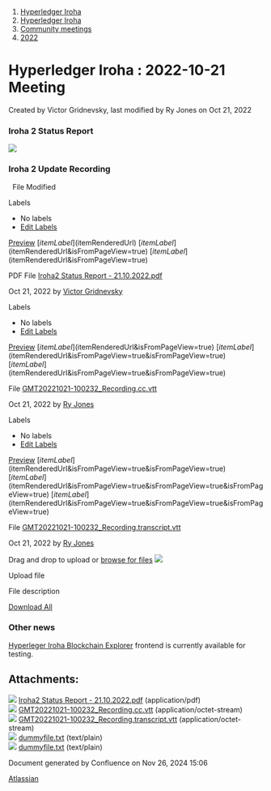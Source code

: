 1. [Hyperledger Iroha](index.html)
2. [Hyperledger Iroha](Hyperledger-Iroha_20873224.html)
3. [Community meetings](Community-meetings_21012606.html)
4. [2022](2022_21017975.html)

# Hyperledger Iroha : 2022-10-21 Meeting

Created by Victor Gridnevsky, last modified by Ry Jones on Oct 21, 2022

### Iroha 2 Status Report

[![](attachments/thumbnails/21013319/21018126)](attachments/21013319/21018126.pdf)

### Iroha 2 Update Recording

  File Modified

Labels

- No labels
- [Edit Labels](# "Edit Labels")

[Preview]() [$itemLabel]($itemRenderedUrl) [$itemLabel]($itemRenderedUrl&isFromPageView=true) [$itemLabel]($itemRenderedUrl&isFromPageView=true)

PDF File [Iroha2 Status Report - 21.10.2022.pdf](attachments/21013319/21018126.pdf "Download")

Oct 21, 2022 by [Victor Gridnevsky](/wiki/people/62c3e840a7de1e7c7c2d5bdd)

Labels

- No labels
- [Edit Labels](# "Edit Labels")

[Preview]() [$itemLabel]($itemRenderedUrl&isFromPageView=true) [$itemLabel]($itemRenderedUrl&isFromPageView=true&isFromPageView=true) [$itemLabel]($itemRenderedUrl&isFromPageView=true&isFromPageView=true)

File [GMT20221021-100232\_Recording.cc.vtt](attachments/21013319/21018131.vtt "Download")

Oct 21, 2022 by [Ry Jones](/wiki/people/557058:078cecfc-fb17-4d9a-8759-b5b74efa6850)

Labels

- No labels
- [Edit Labels](# "Edit Labels")

[Preview]() [$itemLabel]($itemRenderedUrl&isFromPageView=true&isFromPageView=true) [$itemLabel]($itemRenderedUrl&isFromPageView=true&isFromPageView=true&isFromPageView=true) [$itemLabel]($itemRenderedUrl&isFromPageView=true&isFromPageView=true&isFromPageView=true)

File [GMT20221021-100232\_Recording.transcript.vtt](attachments/21013319/21018132.vtt "Download")

Oct 21, 2022 by [Ry Jones](/wiki/people/557058:078cecfc-fb17-4d9a-8759-b5b74efa6850)

Drag and drop to upload or [browse for files]() ![](images/icons/wait.gif)

Upload file

File description

[Download All](/wiki/download/all_attachments?pageId=21013319 "Download all the latest versions of attachments on this page as single zip file.")

### Other news

[Hyperleger Iroha Blockchain Explorer](https://github.com/soramitsu/iroha2-block-explorer-web) frontend is currently available for testing.

## Attachments:

![](images/icons/bullet_blue.gif) [Iroha2 Status Report - 21.10.2022.pdf](attachments/21013319/21018126.pdf) (application/pdf)  
![](images/icons/bullet_blue.gif) [GMT20221021-100232\_Recording.cc.vtt](attachments/21013319/21018131.vtt) (application/octet-stream)  
![](images/icons/bullet_blue.gif) [GMT20221021-100232\_Recording.transcript.vtt](attachments/21013319/21018132.vtt) (application/octet-stream)  
![](images/icons/bullet_blue.gif) [dummyfile.txt](attachments/21013319/21018129.txt) (text/plain)  
![](images/icons/bullet_blue.gif) [dummyfile.txt](attachments/21013319/21018130.txt) (text/plain)

Document generated by Confluence on Nov 26, 2024 15:06

[Atlassian](http://www.atlassian.com/)
